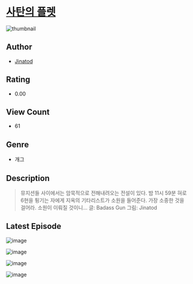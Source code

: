# [사탄의 플렛](https://comic.naver.com/challenge/list?titleId=811456)
![thumbnail](https://image-comic.pstatic.net/user_contents_data/challenge_comic/2023/05/25/364013/upload_7219658752061944372_480x623.jpeg)

## Author
- [Jinatod](https://comic.naver.com/artistTitle?id=364013)

## Rating
- 0.00

## View Count
- 61

## Genre
- 개그

## Description
> 뮤지션들 사이에서는 암묵적으로 전해내려오는 전설이 있다. 밤 11시 59분 혀로 6현을 튕기는 자에게 지옥의 기타리스트가 소원을 들어준다. 가장 소중한 것을 걸어라. 소원이 이뤄질 것이니... 글: Badass Gun 그림: Jinatod


## Latest Episode
![image](https://image-comic.pstatic.net/user_contents_data/challenge_comic/2023/05/26/364013/upload_4122821404946359910.jpeg)

![image](https://image-comic.pstatic.net/user_contents_data/challenge_comic/2023/05/26/364013/upload_4063485159636545846.jpeg)

![image](https://image-comic.pstatic.net/user_contents_data/challenge_comic/2023/05/26/364013/upload_3690243821605708340.jpeg)

![image](https://image-comic.pstatic.net/user_contents_data/challenge_comic/2023/05/26/364013/upload_7003208696238072931.jpeg)
